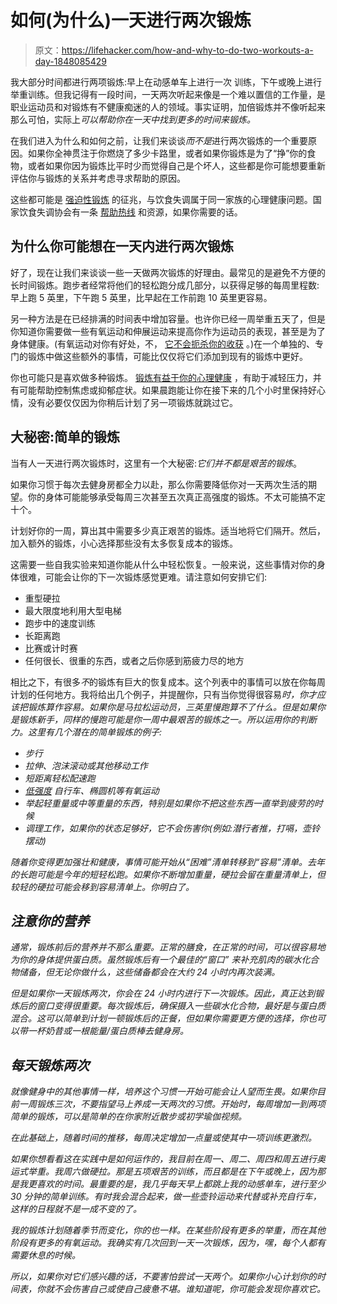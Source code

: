 # 如何(为什么)一天进行两次锻炼

> 原文：<https://lifehacker.com/how-and-why-to-do-two-workouts-a-day-1848085429>

我大部分时间都进行两项锻炼:早上在动感单车上进行一次 训练，下午或晚上进行举重训练。但我记得有一段时间，一天两次听起来像是一个难以置信的工作量，是职业运动员和对锻炼有不健康痴迷的人的领域。事实证明，加倍锻炼并不像听起来那么可怕，实际上*可以帮助你在一天中找到更多的时间来锻炼。* 



在我们进入为什么和如何之前，让我们来谈谈*而不是*进行两次锻炼的一个重要原因。如果你全神贯注于你燃烧了多少卡路里，或者如果你锻炼是为了“挣”你的食物，或者如果你因为锻炼比平时少而觉得自己是个坏人，这些都是你可能想要重新评估你与锻炼的关系并考虑寻求帮助的原因。

这些都可能是 [强迫性锻炼](https://www.nationaleatingdisorders.org/learn/general-information/compulsive-exercise) 的征兆，与饮食失调属于同一家族的心理健康问题。国家饮食失调协会有一条 [帮助热线](https://www.nationaleatingdisorders.org/help-support/contact-helpline) 和资源，如果你需要的话。

## **为什么你可能想在一天内进行两次锻炼**

好了，现在让我们来谈谈一些一天做两次锻炼的好理由。最常见的是避免不方便的长时间锻炼。跑步者经常将他们的轻松跑分成几部分，以获得足够的每周里程数:早上跑 5 英里，下午跑 5 英里，比早起在工作前跑 10 英里更容易。

另一种方法是在已经排满的时间表中增加容量。也许你已经一周举重五天了，但是你知道你需要做一些有氧运动和伸展运动来提高你作为运动员的表现，甚至是为了身体健康。(有氧运动对你有好处，不， [它不会扼杀你的收获](https://lifehacker.com/does-the-cardio-interference-effect-really-slow-your-ga-1846984740) 。)在一个单独的、专门的锻炼中做这些额外的事情，可能比仅仅将它们添加到现有的锻炼中更好。

你也可能只是喜欢做多种锻炼。 [锻炼有益于你的心理健康](https://lifehacker.com/exercise-is-stress-relief-so-you-should-probably-go-exe-1846011332) ，有助于减轻压力，并有可能帮助控制焦虑或抑郁症状。如果晨跑能让你在接下来的几个小时里保持好心情，没有必要仅仅因为你稍后计划了另一项锻炼就跳过它。

## 大秘密:简单的锻炼

当有人一天进行两次锻炼时，这里有一个大秘密:*它们并不都是艰苦的锻炼*。

如果你习惯于每次去健身房都全力以赴，那么你需要降低你对一天两次生活的期望。你的身体可能能够承受每周三次甚至五次真正高强度的锻炼。不太可能搞不定十个。

计划好你的一周，算出其中需要多少真正艰苦的锻炼。适当地将它们隔开。然后，加入额外的锻炼，小心选择那些没有太多恢复成本的锻炼。

这需要一些自我实验来知道你能从什么中轻松恢复。一般来说，这些事情对你的身体很难，可能会让你的下一次锻炼感觉更难。请注意如何安排它们:

*   重型硬拉
*   最大限度地利用大型电梯
*   跑步中的速度训练
*   长距离跑
*   比赛或计时赛
*   任何很长、很重的东西，或者之后你感到筋疲力尽的地方

相比之下，有很多*不*的锻炼有巨大的恢复成本。这个列表中的事情可以放在你每周计划的任何地方。我将给出几个例子，并提醒你，只有当你觉得很容易*时，你才应该把锻炼算作容易。如果你是马拉松运动员，三英里慢跑算不了什么。但是如果你是锻炼新手，同样的慢跑可能是你一周中最艰苦的锻炼之一。所以运用你的判断力。这里有几个潜在的简单锻炼的例子:*

*   *步行*
*   *拉伸、泡沫滚动或其他移动工作*
*   *短距离轻松配速跑*
*   *[低强度](https://lifehacker.com/what-are-heart-rate-zones-and-how-can-you-find-yours-1848061616) 自行车、椭圆机等有氧运动*
*   *举起轻重量或中等重量的东西，特别是如果你不把这些东西一直举到疲劳的时候*
*   *调理工作，*如果*你的状态足够好，它不会伤害你(例如:潜行者推，打嗝，壶铃摆动)*

*随着你变得更加强壮和健康，事情可能开始从“困难”清单转移到“容易”清单。去年的长跑可能是今年的短轻松跑。如果你不断增加重量，硬拉会留在重量清单上，但较轻的硬拉可能会移到容易清单上。你明白了。*

## *注意你的营养*

*通常，锻炼前后的营养并不那么重要。正常的膳食，在正常的时间，可以很容易地为你的身体提供蛋白质。虽然锻炼后有一个最佳的“窗口” 来补充肌肉的碳水化合物储备，但无论你做什么，这些储备都会在大约 24 小时内再次装满。*

*但是如果你一天锻炼两次，你会在 24 小时内进行下一次锻炼。因此，真正达到锻炼后的窗口变得很重要。每次锻炼后，确保摄入一些碳水化合物，最好是与蛋白质混合。这可以简单到计划一顿锻炼后的正餐，但如果你需要更方便的选择，你也可以带一杯奶昔或一根能量/蛋白质棒去健身房。*

## *每天锻炼两次*

*就像健身中的其他事情一样，培养这个习惯一开始可能会让人望而生畏。如果你目前一周锻炼三次，不要指望马上养成一天两次的习惯。开始时，每周增加一到两项简单的锻炼，可以是简单的在你家附近散步或初学瑜伽视频。*

*在此基础上，随着时间的推移，每周决定增加一点量或使其中一项训练更激烈。*

*如果你想看看这在实践中是如何运作的，我目前在周一、周二、周四和周五进行奥运式举重。我周六做硬拉。那是五项艰苦的训练，而且都是在下午或晚上，因为那是我更喜欢的时间。最重要的是，我几乎每天早上都跳上我的动感单车，进行至少 30 分钟的简单训练。有时我会混合起来，做一些壶铃运动来代替或补充自行车，这样的日程就不是一成不变的了。*

*我的锻炼计划随着季节而变化，你的也一样。在某些阶段有更多的举重，而在其他阶段有更多的有氧运动。我确实有几次回到一天一次锻炼，因为，嘿，每个人都有需要休息的时候。*

*所以，如果你对它们感兴趣的话，不要害怕尝试一天两个。如果你小心计划你的时间表，你就不会伤害自己或使自己疲惫不堪。谁知道呢，你可能会发现你喜欢它。*